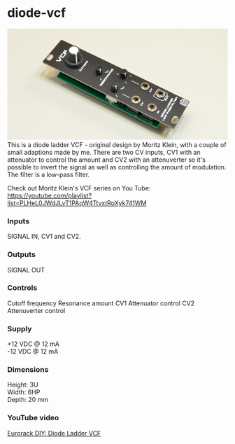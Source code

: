 # diode-vcf
![VCF image](VCF.jpg)
This is a diode ladder VCF - original design by Moritz Klein, with a couple of small adaptions made by me. There are two CV inputs, CV1 with an attenuator to control the amount and CV2 with an attenuverter so it's possible to invert the signal as well as controlling the amount of modulation. The filter is a low-pass filter.

Check out Moritz Klein's VCF series on You Tube: https://youtube.com/playlist?list=PLHeL0JWdJLvT1PAqW4TtvxtRoXyk741WM

### Inputs
SIGNAL IN, CV1 and CV2.

### Outputs
SIGNAL OUT

### Controls
Cutoff frequency
Resonance amount
CV1 Attenuator control
CV2 Attenuverter control

### Supply
+12 VDC @ 12 mA  
-12 VDC @ 12 mA   

### Dimensions
Height: 3U  
Width: 6HP  
Depth: 20 mm  
 
### YouTube video
[Eurorack DIY: Diode Ladder VCF](https://youtu.be/GX_bh88I6nM)
